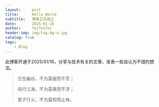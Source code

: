 ```yaml
---
layout:     post
title:      Hello World
subtitle:   博客正式成立
date:       2025-01-16
author:     feifeifei
header-img: img/tag-bg-o.jpg
catalog: true
tags:
    - Blog
---
```


此博客开通于2025/01/16，分享与技术有关的文章，发表一些自认为不错的想法。

> 兰生幽谷，不为莫服而不芳；
>
> 舟行江海，不为莫乘而不浮；
>
> 君子行义，不为莫知而止休。